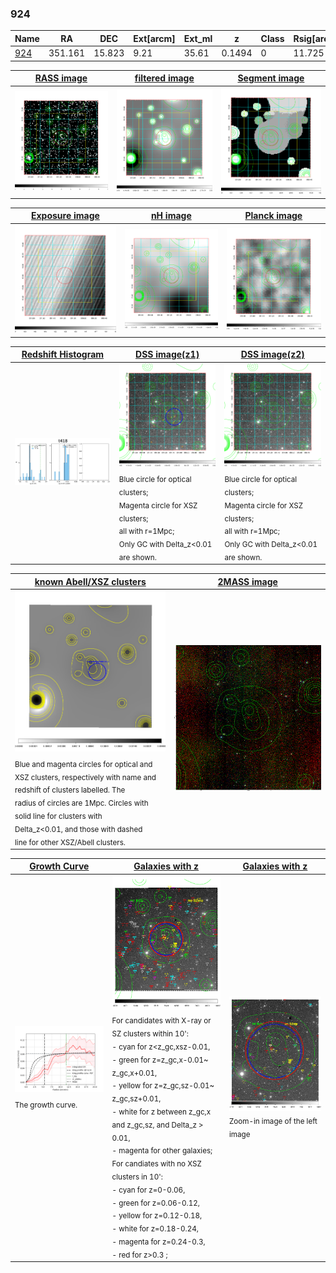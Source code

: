 <div STYLE="page-break-after: always;"></div>

### 924

|Name          |RA          |DEC      | Ext[arcm] | Ext_ml | z    | Class| Rsig[arcmin] | CRsig[c/s] | CR500[c/s] | R500[Mpc] |L500[erg/s]|F500[erg/s/cm^2]| M500[Msun]|Tx[keV]|beta|GC(XSZ,Delta_z<0.01)| GC(OPT,Delta_z<0.01)|GC|alias|
|--------------|------------|------------|---|---|-----------|--------|------|------|----|----|----|----|----|----|----|----|----|----|---|
|[924](script/924.md)     | 351.161       | 15.823       | 9.21    | 35.61   | 0.1494 | 0   | 11.725 |0.082 |0.075 |0.854 |8.444e+43 |1.400e-12 |2.049e+14 |3.495 |1.193 |-, |-, |-, |t418|

|[RASS image](../image/924/924_img.pdf)|[filtered image](../image/924/924_fil.pdf)|[Segment image](../image/924/924_seg.pdf)|
|-------------------|--------------------|-------------------|
| <img src="../image/924/924_img.png" width="300">  | <img src="../image/924/924_fil.png" width="300">   | <img src="../image/924/924_seg.png" width="300">  |

|[Exposure image](../image/924/924_mex.pdf)| [nH image](../image/924/924_nh.pdf)| [Planck image](../image/924/924_p.pdf)|
|-------------------|--------------------|-------------------|
|<img src="../image/924/924_mex.png" width="300">   | <img src="../image/924/924_nh.png" width="300">    | <img src="../image/924/924_p.png" width="300"> |

|[Redshift Histogram](../image/924/924_zg.pdf) | [DSS image(z1)](../image/924/924_dss_z1.pdf)      |  [DSS image(z2)](../image/924/924_dss_z2.pdf)    |
|-------------------|--------------------|-------------------|
|<img src="../image/924/924_zg.png" width="300"> |<img src="../image/924/924_dss_z1.png" width="300"> <sub><br>Blue circle for optical clusters; <br>Magenta circle for XSZ clusters; <br>all with r=1Mpc; <br>Only GC with Delta_z<0.01 are shown. </sub>| <img src="../image/924/924_dss_z2.png" width="300"><sub><br>Blue circle for optical clusters; <br>Magenta circle for XSZ clusters; <br>all with r=1Mpc; <br>Only GC with Delta_z<0.01 are shown. </sub> |

|[known Abell/XSZ clusters](../image/924/924_m.pdf) | [2MASS image](../image/924/924_2mass.pdf)      |
|-------------------|-------------------|
|<img src=../image/924/924_m.png width="300"> <sub><br>Blue and magenta circles for optical and <br>XSZ clusters, respectively with name and <br>redshift of clusters labelled. The <br>radius of circles are 1Mpc. Circles with <br>solid line for clusters with <br>Delta_z<0.01, and those with dashed <br>line for other XSZ/Abell clusters.        </sub>|<img src="../image/924/924_2mass.png" width="300">  |

|[Growth Curve](../image/924/924_gca_all.png) |[Galaxies with z](../image/924/924_opt_ned.pdf) |[Galaxies with z](../image/924/924_opt_ned_zoom.pdf) |
|-------------------|-------------------|-------------------|
| <img src="../image/924/924_gca_all.png" width="300"> <sub><br>The growth curve.</sub>| <img src=../image/924/924_opt_ned.png width="300"> <br><sub> For candidates with X-ray or SZ clusters within 10': <br> - cyan for z<z_gc,xsz-0.01, <br> - green for z=z_gc,x-0.01~ z_gc,x+0.01, <br> - yellow for z=z_gc,sz-0.01~ z_gc,sz+0.01, <br> - white for z between z_gc,x and z_gc,sz, and Delta_z > 0.01, <br> - magenta for other galaxies; <br>For candiates with no XSZ clusters in 10': <br> - cyan for z=0-0.06, <br> - green for z=0.06-0.12, <br> - yellow for z=0.12-0.18, <br> - white for z=0.18-0.24, <br> - magenta for z=0.24-0.3, <br> - red for z>0.3 ;  </sub>|<img src=../image/924/924_opt_ned_zoom.png width="300">  <br><sub> Zoom-in image of the left image</sub>|




